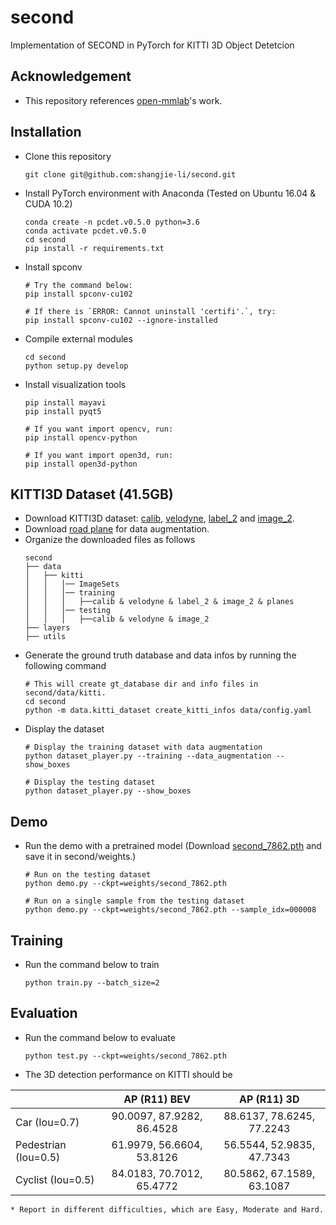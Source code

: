 # second

Implementation of SECOND in PyTorch for KITTI 3D Object Detetcion

## Acknowledgement
 - This repository references [open-mmlab](https://github.com/open-mmlab/OpenPCDet)'s work.

## Installation
 - Clone this repository
   ```
   git clone git@github.com:shangjie-li/second.git
   ```
 - Install PyTorch environment with Anaconda (Tested on Ubuntu 16.04 & CUDA 10.2)
   ```
   conda create -n pcdet.v0.5.0 python=3.6
   conda activate pcdet.v0.5.0
   cd second
   pip install -r requirements.txt
   ```
 - Install spconv
   ```
   # Try the command below:
   pip install spconv-cu102
   
   # If there is `ERROR: Cannot uninstall 'certifi'.`, try:
   pip install spconv-cu102 --ignore-installed
   ```
 - Compile external modules
   ```
   cd second
   python setup.py develop
   ```
 - Install visualization tools
   ```
   pip install mayavi
   pip install pyqt5
   
   # If you want import opencv, run:
   pip install opencv-python
   
   # If you want import open3d, run:
   pip install open3d-python
   ```

## KITTI3D Dataset (41.5GB)
 - Download KITTI3D dataset: [calib](https://s3.eu-central-1.amazonaws.com/avg-kitti/data_object_calib.zip), [velodyne](https://s3.eu-central-1.amazonaws.com/avg-kitti/data_object_velodyne.zip), [label_2](https://s3.eu-central-1.amazonaws.com/avg-kitti/data_object_label_2.zip) and [image_2](https://s3.eu-central-1.amazonaws.com/avg-kitti/data_object_image_2.zip).
 - Download [road plane](https://drive.google.com/file/d/1d5mq0RXRnvHPVeKx6Q612z0YRO1t2wAp/view?usp=sharing) for data augmentation.
 - Organize the downloaded files as follows
   ```
   second
   ├── data
   │   ├── kitti
   │   │   │── ImageSets
   │   │   │── training
   │   │   │   ├──calib & velodyne & label_2 & image_2 & planes
   │   │   │── testing
   │   │   │   ├──calib & velodyne & image_2
   ├── layers
   ├── utils
   ```
 - Generate the ground truth database and data infos by running the following command
   ```
   # This will create gt_database dir and info files in second/data/kitti.
   cd second
   python -m data.kitti_dataset create_kitti_infos data/config.yaml
   ```
 - Display the dataset
   ```
   # Display the training dataset with data augmentation
   python dataset_player.py --training --data_augmentation --show_boxes
   
   # Display the testing dataset
   python dataset_player.py --show_boxes
   ```

## Demo
 - Run the demo with a pretrained model (Download [second_7862.pth](https://drive.google.com/file/d/1-01zsPOsqanZQqIIyy7FpNXStL3y4jdR/view?usp=sharing) and save it in second/weights.)
   ```
   # Run on the testing dataset
   python demo.py --ckpt=weights/second_7862.pth
   
   # Run on a single sample from the testing dataset
   python demo.py --ckpt=weights/second_7862.pth --sample_idx=000008
   ```

## Training
 - Run the command below to train
   ```
   python train.py --batch_size=2
   ```

## Evaluation
 - Run the command below to evaluate
   ```
   python test.py --ckpt=weights/second_7862.pth
   ```
 - The 3D detection performance on KITTI should be

|                      |       AP (R11) BEV        |        AP (R11) 3D        |
|----------------------|:-------------------------:|:-------------------------:|
| Car (Iou=0.7)        | 90.0097, 87.9282, 86.4528 | 88.6137, 78.6245, 77.2243 |
| Pedestrian (Iou=0.5) | 61.9979, 56.6604, 53.8126 | 56.5544, 52.9835, 47.7343 |
| Cyclist (Iou=0.5)    | 84.0183, 70.7012, 65.4772 | 80.5862, 67.1589, 63.1087 |

    * Report in different difficulties, which are Easy, Moderate and Hard.
